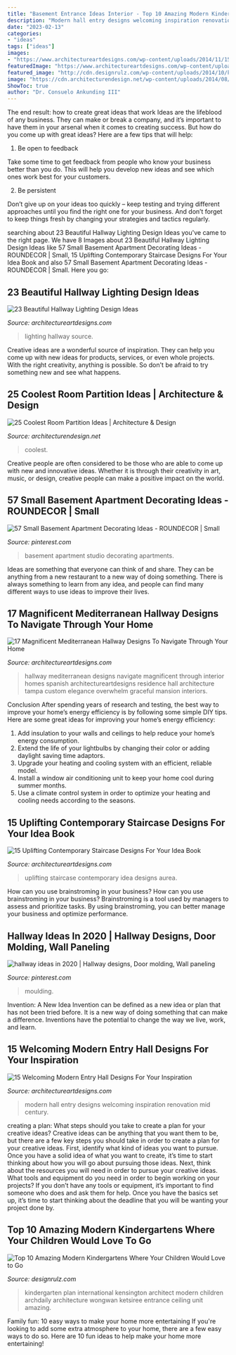 ```yaml
---
title: "Basement Entrance Ideas Interior - Top 10 Amazing Modern Kindergartens Where Your Children Would Love To Go"
description: "Modern hall entry designs welcoming inspiration renovation mid century"
date: "2023-02-13"
categories:
- "ideas"
tags: ["ideas"]
images:
- "https://www.architectureartdesigns.com/wp-content/uploads/2014/11/15-Uplifting-Contemporary-Staircase-Designs-For-Your-Idea-Book-5-630x945.jpg"
featuredImage: "https://www.architectureartdesigns.com/wp-content/uploads/2016/07/17-Magnificent-Mediterranean-Hallway-Designs-To-Navigate-Through-Your-Home-3.jpg"
featured_image: "http://cdn.designrulz.com/wp-content/uploads/2014/10/kensington-international-kindergarten-plan-architect-3.jpg"
image: "https://cdn.architecturendesign.net/wp-content/uploads/2014/08/1446.jpg"
ShowToc: true
author: "Dr. Consuelo Ankunding III"
---
```



The end result: how to create great ideas that work
Ideas are the lifeblood of any business. They can make or break a company, and it’s important to have them in your arsenal when it comes to creating success. But how do you come up with great ideas? Here are a few tips that will help:
1. Be open to feedback

Take some time to get feedback from people who know your business better than you do. This will help you develop new ideas and see which ones work best for your customers.

2. Be persistent

Don’t give up on your ideas too quickly – keep testing and trying different approaches until you find the right one for your business. And don’t forget to keep things fresh by changing your strategies and tactics regularly.

	

		
searching about 23 Beautiful Hallway Lighting Design Ideas you've came to the right page. We have 8 Images about 23 Beautiful Hallway Lighting Design Ideas like 57 Small Basement Apartment Decorating Ideas - ROUNDECOR | Small, 15 Uplifting Contemporary Staircase Designs For Your Idea Book and also 57 Small Basement Apartment Decorating Ideas - ROUNDECOR | Small. Here you go:
		
    
## 23 Beautiful Hallway Lighting Design Ideas

<img loading=lazy src="http://www.architectureartdesigns.com/wp-content/uploads/2013/12/1445.jpg" onerror="this.onerror=null;this.src='https://tse2.mm.bing.net/th?id=OIP.HLk-5LK6_KsmMFwoF-FW4wAAAA&amp;pid=15.1';" alt="23 Beautiful Hallway Lighting Design Ideas">

_Source: architectureartdesigns.com_

>lighting hallway source. 

	

Creative ideas are a wonderful source of inspiration. They can help you come up with new ideas for products, services, or even whole projects. With the right creativity, anything is possible. So don't be afraid to try something new and see what happens.

    
## 25 Coolest Room Partition Ideas | Architecture &amp; Design

<img loading=lazy src="https://cdn.architecturendesign.net/wp-content/uploads/2014/08/1446.jpg" onerror="this.onerror=null;this.src='https://tse1.mm.bing.net/th?id=OIP.6iDV5z49ztLLQfWfhoEl0AHaJV&amp;pid=15.1';" alt="25 Coolest Room Partition Ideas | Architecture &amp; Design">

_Source: architecturendesign.net_

>coolest. 

	

Creative people are often considered to be those who are able to come up with new and innovative ideas. Whether it is through their creativity in art, music, or design, creative people can make a positive impact on the world.

    
## 57 Small Basement Apartment Decorating Ideas - ROUNDECOR | Small

<img loading=lazy src="https://i.pinimg.com/736x/52/a2/76/52a27641a64c50df073167dfb404842d.jpg" onerror="this.onerror=null;this.src='https://tse3.mm.bing.net/th?id=OIP.agk-WBac3SosPS1_Bf6GyQHaJ3&amp;pid=15.1';" alt="57 Small Basement Apartment Decorating Ideas - ROUNDECOR | Small">

_Source: pinterest.com_

>basement apartment studio decorating apartments. 

	

Ideas are something that everyone can think of and share. They can be anything from a new restaurant to a new way of doing something. There is always something to learn from any idea, and people can find many different ways to use ideas to improve their lives.

    
## 17 Magnificent Mediterranean Hallway Designs To Navigate Through Your Home

<img loading=lazy src="https://www.architectureartdesigns.com/wp-content/uploads/2016/07/17-Magnificent-Mediterranean-Hallway-Designs-To-Navigate-Through-Your-Home-3.jpg" onerror="this.onerror=null;this.src='https://tse4.mm.bing.net/th?id=OIP.9-BDrpe7sYf8XjPUuO-pMAHaJ6&amp;pid=15.1';" alt="17 Magnificent Mediterranean Hallway Designs To Navigate Through Your Home">

_Source: architectureartdesigns.com_

>hallway mediterranean designs navigate magnificent through interior homes spanish architectureartdesigns residence hall architecture tampa custom elegance overwhelm graceful mansion interiors. 

	

Conclusion
After spending years of research and testing, the best way to improve your home’s energy efficiency is by following some simple DIY tips. Here are some great ideas for improving your home’s energy efficiency: 
1. Add insulation to your walls and ceilings to help reduce your home’s energy consumption. 
2. Extend the life of your lightbulbs by changing their color or adding daylight saving time adaptors. 
3. Upgrade your heating and cooling system with an efficient, reliable model. 
4. Install a window air conditioning unit to keep your home cool during summer months. 
5. Use a climate control system in order to optimize your heating and cooling needs according to the seasons.

    
## 15 Uplifting Contemporary Staircase Designs For Your Idea Book

<img loading=lazy src="https://www.architectureartdesigns.com/wp-content/uploads/2014/11/15-Uplifting-Contemporary-Staircase-Designs-For-Your-Idea-Book-5-630x945.jpg" onerror="this.onerror=null;this.src='https://tse4.mm.bing.net/th?id=OIP.euAByehABm52wRlqEZK1RgHaLH&amp;pid=15.1';" alt="15 Uplifting Contemporary Staircase Designs For Your Idea Book">

_Source: architectureartdesigns.com_

>uplifting staircase contemporary idea designs aurea. 

	

How can you use brainstroming in your business?
How can you use brainstroming in your business? Brainstroming is a tool used by managers to assess and prioritize tasks. By using brainstroming, you can better manage your business and optimize performance.

    
## Hallway Ideas In 2020 | Hallway Designs, Door Molding, Wall Paneling

<img loading=lazy src="https://i.pinimg.com/736x/81/e2/b1/81e2b15afed7d51c748f5cfd992e46e6.jpg" onerror="this.onerror=null;this.src='https://tse4.mm.bing.net/th?id=OIP.6TBO--Jbvzl9g3P9i3pUuwHaJ3&amp;pid=15.1';" alt="hallway ideas in 2020 | Hallway designs, Door molding, Wall paneling">

_Source: pinterest.com_

>moulding. 

	

Invention: A New Idea
Invention can be defined as a new idea or plan that has not been tried before. It is a new way of doing something that can make a difference. Inventions have the potential to change the way we live, work, and learn.

    
## 15 Welcoming Modern Entry Hall Designs For Your Inspiration

<img loading=lazy src="https://www.architectureartdesigns.com/wp-content/uploads/2014/09/15-Welcoming-Modern-Entry-Hall-Designs-For-Your-Inspiration-5-630x945.jpg" onerror="this.onerror=null;this.src='https://tse4.mm.bing.net/th?id=OIP.zZjUIYdvHHHtuwU4XS0UTgHaLH&amp;pid=15.1';" alt="15 Welcoming Modern Entry Hall Designs For Your Inspiration">

_Source: architectureartdesigns.com_

>modern hall entry designs welcoming inspiration renovation mid century. 

	

creating a plan: What steps should you take to create a plan for your creative ideas?
Creative ideas can be anything that you want them to be, but there are a few key steps you should take in order to create a plan for your creative ideas. First, identify what kind of ideas you want to pursue. Once you have a solid idea of what you want to create, it’s time to start thinking about how you will go about pursuing those ideas. 
Next, think about the resources you will need in order to pursue your creative ideas. What tools and equipment do you need in order to begin working on your projects? If you don’t have any tools or equipment, it’s important to find someone who does and ask them for help. Once you have the basics set up, it’s time to start thinking about the deadline that you will be wanting your project done by.

    
## Top 10 Amazing Modern Kindergartens Where Your Children Would Love To Go

<img loading=lazy src="http://cdn.designrulz.com/wp-content/uploads/2014/10/kensington-international-kindergarten-plan-architect-3.jpg" onerror="this.onerror=null;this.src='https://tse3.mm.bing.net/th?id=OIP.vTGpa7QDzQ33VbWjEn_b9gHaLH&amp;pid=15.1';" alt="Top 10 Amazing Modern Kindergartens Where Your Children Would Love to Go">

_Source: designrulz.com_

>kindergarten plan international kensington architect modern children archdaily architecture wongwan ketsiree entrance ceiling unit amazing. 

	

Family fun: 10 easy ways to make your home more entertaining
If you're looking to add some extra atmosphere to your home, there are a few easy ways to do so. Here are 10 fun ideas to help make your home more entertaining!

